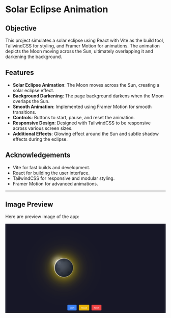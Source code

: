 
# Solar Eclipse Animation

## Objective

This project simulates a solar eclipse using React with Vite as the build tool, TailwindCSS for styling, and Framer Motion for animations. The animation depicts the Moon moving across the Sun, ultimately overlapping it and darkening the background.

## Features

- **Solar Eclipse Animation**: The Moon moves across the Sun, creating a solar eclipse effect.
- **Background Darkening**: The page background darkens when the Moon overlaps the Sun.
- **Smooth Animation**: Implemented using Framer Motion for smooth transitions.
- **Controls**: Buttons to start, pause, and reset the animation.
- **Responsive Design**: Designed with TailwindCSS to be responsive across various screen sizes.
- **Additional Effects**: Glowing effect around the Sun and subtle shadow effects during the eclipse.

## Acknowledgements

- Vite for fast builds and development.
- React for building the user interface.
- TailwindCSS for responsive and modular styling.
- Framer Motion for advanced animations.

---
## Image Preview

Here are preview image of the app:

![Screenshot 1](./imagePreview/image1.png)
